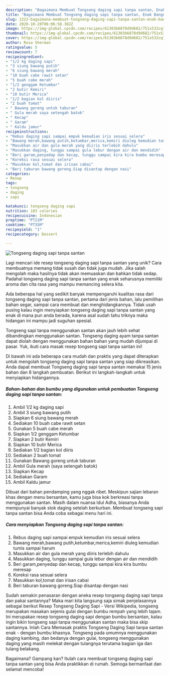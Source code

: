 ```yaml
---
description: "Bagaimana Membuat Tongseng daging sapi tanpa santan, Enak Banget"
title: "Bagaimana Membuat Tongseng daging sapi tanpa santan, Enak Banget"
slug: 1222-bagaimana-membuat-tongseng-daging-sapi-tanpa-santan-enak-banget
date: 2020-10-28T06:06:58.382Z
image: https://img-global.cpcdn.com/recipes/61303b6878d9d682/751x532cq70/tongseng-daging-sapi-tanpa-santan-foto-resep-utama.jpg
thumbnail: https://img-global.cpcdn.com/recipes/61303b6878d9d682/751x532cq70/tongseng-daging-sapi-tanpa-santan-foto-resep-utama.jpg
cover: https://img-global.cpcdn.com/recipes/61303b6878d9d682/751x532cq70/tongseng-daging-sapi-tanpa-santan-foto-resep-utama.jpg
author: Rosa Sherman
ratingvalue: 5
reviewcount: 7
recipeingredient:
- "1/2 kg daging sapi"
- "3 siung bawang putih"
- "6 siung bawang merah"
- "10 buah cabe rawit setan"
- "5 buah cabe merah"
- "1/2 genggam Ketumbar"
- "2 butir Kemiri"
- "10 butir Merica"
- "1/2 bagian kol diiris"
- "2 buah tomat"
- " Bawang goreng untuk taburan"
- " Gula merah saya setengah batok"
- " Kecap"
- " Garam"
- " Kaldu jamur"
recipeinstructions:
- "Rebus daging sapi sampai empuk kemudian iris sesuai selera"
- "Bawang merah,bawang putih,ketumbar,merica,kemiri diuleg kemudian tumis sampai harum"
- "Masukkan air dan gula merah yang diiris terlebih dahulu"
- "Masukkan daging, tunggu sampai gula lebur dengan air dan mendidih"
- "Beri garam,penyedap dan kecap, tunggu sampai kira kira bumbu meresap"
- "Koreksi rasa sesuai selera"
- "Masukkan kol,tomat dan irisan cabai"
- "Beri taburan bawang goreng.Siap disantap dengan nasi"
categories:
- Resep
tags:
- tongseng
- daging
- sapi

katakunci: tongseng daging sapi 
nutrition: 183 calories
recipecuisine: Indonesian
preptime: "PT21M"
cooktime: "PT35M"
recipeyield: "1"
recipecategory: Dessert

---
```



![Tongseng daging sapi tanpa santan](https://img-global.cpcdn.com/recipes/61303b6878d9d682/751x532cq70/tongseng-daging-sapi-tanpa-santan-foto-resep-utama.jpg)

Lagi mencari ide resep tongseng daging sapi tanpa santan yang unik? Cara membuatnya memang tidak susah dan tidak juga mudah. Jika salah mengolah maka hasilnya tidak akan memuaskan dan bahkan tidak sedap. Padahal tongseng daging sapi tanpa santan yang enak seharusnya memiliki aroma dan cita rasa yang mampu memancing selera kita.

Ada beberapa hal yang sedikit banyak mempengaruhi kualitas rasa dari tongseng daging sapi tanpa santan, pertama dari jenis bahan, lalu pemilihan bahan segar, sampai cara membuat dan menghidangkannya. Tidak usah pusing kalau ingin menyiapkan tongseng daging sapi tanpa santan yang enak di mana pun anda berada, karena asal sudah tahu triknya maka hidangan ini mampu jadi suguhan spesial.

Tongseng sapi tanpa menggunakan santan akan jauh lebih sehat dibandingkan menggunakan santan. Tongseng daging ayam tanpa santan dapat diolah dengan menggunakan bahan bahan yang mudah dijumpai di pasar. Yuk, ikuti cara masak resep tongseng sapi tanpa santan ini!


Di bawah ini ada beberapa cara mudah dan praktis yang dapat diterapkan untuk mengolah tongseng daging sapi tanpa santan yang siap dikreasikan. Anda dapat membuat Tongseng daging sapi tanpa santan memakai 15 jenis bahan dan 8 langkah pembuatan. Berikut ini langkah-langkah untuk menyiapkan hidangannya.

<!--inarticleads1-->

##### Bahan-bahan dan bumbu yang digunakan untuk pembuatan Tongseng daging sapi tanpa santan:

1. Ambil 1/2 kg daging sapi
1. Ambil 3 siung bawang putih
1. Siapkan 6 siung bawang merah
1. Sediakan 10 buah cabe rawit setan
1. Gunakan 5 buah cabe merah
1. Siapkan 1/2 genggam Ketumbar
1. Siapkan 2 butir Kemiri
1. Siapkan 10 butir Merica
1. Sediakan 1/2 bagian kol diiris
1. Sediakan 2 buah tomat
1. Gunakan  Bawang goreng untuk taburan
1. Ambil  Gula merah (saya setengah batok)
1. Siapkan  Kecap
1. Sediakan  Garam
1. Ambil  Kaldu jamur


Dibuat dari bahan pendamping yang nggak ribet. Meskipun sajian lebaran khas dengan menu bersantan, kamu juga bisa kok berkreasi tanpa menggunakan santan. Masih dalam nuansa Idul Adha, biasanya Anda mempunyai banyak stok daging setelah berkurban. Membuat tongseng sapi tanpa santan bisa Anda coba sebagai menu hari ini. 

<!--inarticleads2-->

##### Cara menyiapkan Tongseng daging sapi tanpa santan:

1. Rebus daging sapi sampai empuk kemudian iris sesuai selera
1. Bawang merah,bawang putih,ketumbar,merica,kemiri diuleg kemudian tumis sampai harum
1. Masukkan air dan gula merah yang diiris terlebih dahulu
1. Masukkan daging, tunggu sampai gula lebur dengan air dan mendidih
1. Beri garam,penyedap dan kecap, tunggu sampai kira kira bumbu meresap
1. Koreksi rasa sesuai selera
1. Masukkan kol,tomat dan irisan cabai
1. Beri taburan bawang goreng.Siap disantap dengan nasi


Sudah semakin penasaran dengan aneka resep tongseng daging sapi tanpa dan pakai santannya? Maka mari kita langsung saja simak penjelasannya sebagai berikut Resep Tongseng Daging Sapi - Versi Wikipedia, tongseng merupakan masakan sejenis gulai dengan bumbu rempah yang lebih tajam. Ini merupakan resep tongseng daging sapi dengan bumbu bersantan, kalau ingin bikin tongseng sapi tanpa menggunakan santan maka bisa skip santannya. Inlah Cara Memasak praktis Tongseng Daging Sapi tanpa santan enak - dengan bumbu khasnya. Tongseng pada umumnya menggunakan daging kambing, dan bedanya dengan gulai, tongseng menggunakan daging yang masih melekat dengan tulangnya terutama bagian iga dan tulang belakang. 

Bagaimana? Gampang kan? Itulah cara membuat tongseng daging sapi tanpa santan yang bisa Anda praktikkan di rumah. Semoga bermanfaat dan selamat mencoba!
